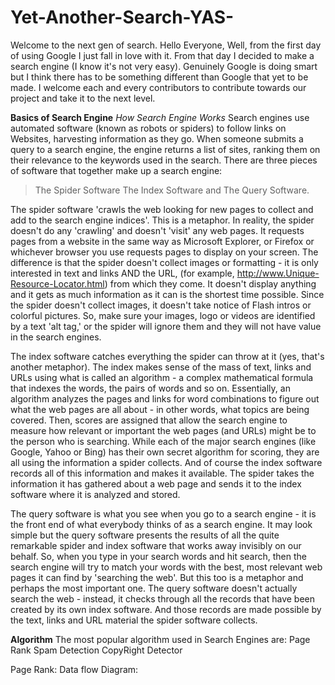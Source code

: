 # Yet-Another-Search-YAS-
Welcome to the next gen of search.
Hello Everyone, Well, from the first day of using Google I just fall in love with it. From that day I decided to make a search engine (I know it's not very easy). Genuinely Google is doing smart but I think there has to be something different than Google that yet to be made. I welcome each and every contributors to contribute towards our project and take it to the next level.

**Basics of Search Engine**
*How Search Engine Works*
Search engines use automated software (known as robots or spiders) to follow links on Websites, harvesting information as they go. When someone submits a query to a search engine, the engine returns a list of sites, ranking them on their relevance to the keywords used in the search.
There are three pieces of software that together make up a search engine:
>The Spider Software
>The Index Software and
>The Query Software.

The spider software 'crawls the web looking for new pages to collect and add to the search engine indices'.
This is a metaphor. In reality, the spider doesn't do any 'crawling' and doesn't 'visit' any web pages. It requests pages from a website in the same way as Microsoft Explorer, or Firefox or whichever browser you use requests pages to display on your screen.
The difference is that the spider doesn't collect images or formatting - it is only interested in text and links AND the URL, (for example, http://www.Unique-Resource-Locator.html) from which they come. It doesn't display anything and it gets as much information as it can is the shortest time possible.
Since the spider doesn't collect images, it doesn't take notice of Flash intros or colorful pictures. So, make sure your images, logo or videos are identified by a text 'alt tag,' or the spider will ignore them and they will not have value in the search engines.


The index software catches everything the spider can throw at it (yes, that's another metaphor). The index makes sense of the mass of text, links and URLs using what is called an algorithm - a complex mathematical formula that indexes the words, the pairs of words and so on.
Essentially, an algorithm analyzes the pages and links for word combinations to figure out what the web pages are all about - in other words, what topics are being covered. Then, scores are assigned that allow the search engine to measure how relevant or important the web pages (and URLs) might be to the person who is searching. While each of the major search engines (like Google, Yahoo or Bing) has their own secret algorithm for scoring, they are all using the information a spider collects.
And of course the index software records all of this information and makes it available.
The spider takes the information it has gathered about a web page and sends it to the index software where it is analyzed and stored.


The query software is what you see when you go to a search engine - it is the front end of what everybody thinks of as a search engine. It may look simple but the query software presents the results of all the quite remarkable spider and index software that works away invisibly on our behalf.
So, when you type in your search words and hit search, then the search engine will try to match your words with the best, most relevant web pages it can find by 'searching the web'.
But this too is a metaphor and perhaps the most important one.
The query software doesn't actually search the web - instead, it checks through all the records that have been created by its own index software. And those records are made possible by the text, links and URL material the spider software collects.



**Algorithm**
The most popular algorithm used in Search Engines are:
Page Rank
Spam Detection
CopyRight Detector

Page Rank:
Data flow Diagram:
